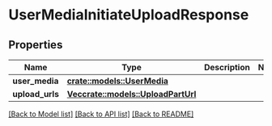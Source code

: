 # UserMediaInitiateUploadResponse

## Properties

Name | Type | Description | Notes
------------ | ------------- | ------------- | -------------
**user_media** | [**crate::models::UserMedia**](UserMedia.md) |  | 
**upload_urls** | [**Vec<crate::models::UploadPartUrl>**](UploadPartUrl.md) |  | 

[[Back to Model list]](../README.md#documentation-for-models) [[Back to API list]](../README.md#documentation-for-api-endpoints) [[Back to README]](../README.md)


